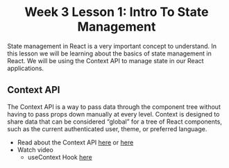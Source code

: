 <h1 align="center">Week 3 Lesson 1: Intro To State Management</h1>
State management in React is a very important concept to understand. In this lesson we will be learning about the basics of state management in React. We will be using the Context API to manage state in our React applications.

## Context API
The Context API is a way to pass data through the component tree without having to pass props down manually at every level. Context is designed to share data that can be considered “global” for a tree of React components, such as the current authenticated user, theme, or preferred language.

- Read about the Context API <a href="https://react.dev/learn/passing-data-deeply-with-context">here</a> or <a href="https://www.robinwieruch.de/react-context-api">here</a>
- Watch video
  - useContext Hook <a href="https://www.youtube.com/watch?v=5ianRgE5ByU&list=PL_c9BZzLwBRKFRIBWEWYCnV4Lk9HE3eYJ&index=48&ab_channel=CalebCurry">here</a>